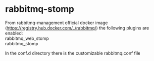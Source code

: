 # rabbitmq-stomp
From rabbitmq-management official docker image (https://registry.hub.docker.com/_/rabbitmq/)
the following plugins are enabled:       
rabbitmq_web_stomp     
rabbitmq_stomp

In the conf.d directory there is the customizable rabbitmq.conf file 
